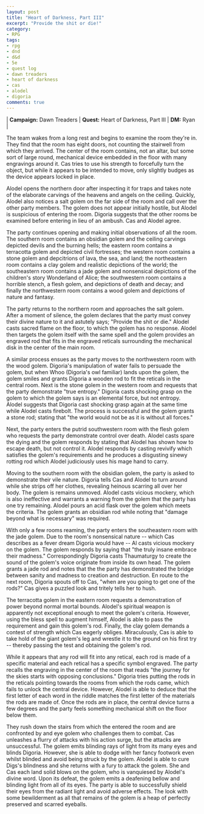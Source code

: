 ```yaml
---
layout: post
title: "Heart of Darkness, Part III"
excerpt: "Provide the shit or die!"
category:
- RPG
tags:
- rpg
- dnd
- d&d
- 5e
- quest log
- dawn treaders
- heart of darkness
- cas
- alodel
- digoria
comments: true
---
```


| **Campaign:** Dawn Treaders | **Quest:** Heart of Darkness, Part III | **DM:** Ryan |

The team wakes from a long rest and begins to examine the room they're in.  They find that the room has eight doors, not counting the stairwell from which they arrived.  The center of the room contains, not an altar, but some sort of large round, mechanical device embedded in the floor with many engravings around it.  Cas tries to use his strength to forcefully turn the object, but while it appears to be intended to move, only slightly budges as the device appears locked in place.

Alodel opens the northern door after inspecting it for traps and takes note of the elaborate carvings of the heavens and angels on the ceiling.  Quickly, Alodel also notices a salt golem on the far side of the room and call over the other party members.  The golem does not appear initially hostile, but Alodel is suspicious of entering the room.  Digoria suggests that the other rooms be examined before entering in lieu of an ambush.  Cas and Alodel agree.

The party continues opening and making initial observations of all the room.  The southern room contains an obsidian golem and the ceiling carvings depicted devils and the burning hells; the eastern room contains a terracotta golem and depicted civil fortresses; the western room contains a stone golem and depcitrions of lava, the sea, and land; the northeastern room contains a clay golem and realistic depictions of the world; the southeastern room contains a jade golem and nonsensical depictions of the children's story Wonderland of Alice; the southwestern room contains a horrible stench, a flesh golem, and depictions of death and decay; and finally the northwestern room contains a wood golem and depictions of nature and fantasy.

The party returns to the northern room and approaches the salt golem.  After a moment of silence, the golem declares that the party must convey their divine nature to it and astutely says; "Provide the shit or die."  Alodel casts sacred flame on the floor, to which the golem has no response.  Alodel then targets the golem itself with the same spell and the golem provides an engraved rod that fits in the engraved reticals surrounding the mechanical disk in the center of the main room.

A similar process ensues as the party moves to the northwestern room with the wood golem.  Digoria's manipulation of water fails to persuade the golem, but when Whoo (Digoria's owl familiar) lands upon the golem, the golem smiles and grants Digoria a wooden rod to fit the reticals in the central room.  Next is the stone golem in the western room and requests that the party demonstrate "true entropy."  Digoria casts shocking grasp on the golem to which the golem says is an elemental force, but not entropy.  Alodel suggests that Digoria cast shocking grasp again at the same time while Alodel casts firebolt.  The process is successful and the golem grants a stone rod; stating that "the world would not be as it is without all forces."

Next, the party enters the putrid southwestern room with the flesh golem who requests the party demonstrate control over death.  Alodel casts spare the dying and the golem responds by stating that Alodel has shown how to escape death, but not control it.  Alodel responds by casting revivify which satisfies the golem's requirements and he produces a disgusting sinewy rotting rod which Alodel judiciously uses his mage hand to carry.

Moving to the southern room with the obsidian golem, the party is asked to demonstrate their vile nature.  Digoria tells Cas and Alodel to turn around while she strips off her clothes, revealing heinous scarring all over her body.  The golem is remains unmoved.  Alodel casts vicious mockery, which is also ineffective and warrants a warning from the golem that the party has one try remaining.  Alodel pours an acid flask over the golem which meets the criteria.  The golem grants an obsidian rod while noting that "damage beyond what is necessary" was required.

With only a few rooms reaming, the party enters the southeastern room with the jade golem.  Due to the room's nonsensical nature -- which Cas describes as a fever dream Digoria would have -- Al casts vicious mockery on the golem.  The golem responds by saying that "the truly insane embrace their madness."  Correspondingly Digoria casts Thaumaturgy to create the sound of the golem's voice originate from inside its own head.  The golem grants a jade rod and notes that the the party has demonstrated the bridge between sanity and madness to creation and destruction.  En route to the next room, Digoria spouts off to Cas, "when are you going to get one of the rods?"  Cas gives a puzzled look and tritely tells her to hush.

The terracotta golem in the eastern room requests a demonstration of power beyond normal mortal bounds.  Alodel's spiritual weapon is apparently not exceptional enough to meet the golem's criteria.  However, using the bless spell to augment himself, Alodel is able to pass the requirement and gain this golem's rod.  Finally, the clay golem demands a contest of strength which Cas eagerly obliges.  Miraculously, Cas is able to take hold of the giant golem's leg and wrestle it to the ground on his first try -- thereby passing the test and obtaining the golem's rod.

While it appears that any rod will fit into any retical, each rod is made of a specific material and each retical has a specific symbol engraved.  The party recalls the engraving in the center of the room that reads "the journey for the skies starts with opposing conclusions."  Digoria tries putting the rods in the reticals pointing towards the rooms from which the rods came, which fails to unlock the central device.  However, Alodel is able to deduce that the first letter of each word in the riddle matches the first letter of the materials the rods are made of.  Once the rods are in place, the central device turns a few degrees and the party feels something mechanical shift on the floor below them.

They rush down the stairs from which the entered the room and are confronted by and eye golem who challenges them to combat.  Cas unleashes a flurry of attacks with his action surge, but the attacks are unsuccessful.  The golem emits blinding rays of light from its many eyes and blinds Digoria.  However, she is able to dodge with her fancy footwork even whilst blinded and avoid being struck by the golem.  Alodel is able to cure Digs's blindness and she returns with a fury to attack the golem.  She and Cas each land solid blows on the golem, who is vanquiesed by Alodel's divine word.  Upon its defeat, the golem emits a deafening bellow and blinding light from all of its eyes.  The party is able to successfully shield their eyes from the radiant light and avoid adverse effects.  The look with some bewilderment as all that remains of the golem is a heap of perfectly preserved and scarred eyeballs.